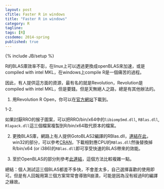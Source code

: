 ```yaml
---
layout: post
cTitle: Faster R in windows
title: "Faster R in windows"
category: R
tagline:
tags: [R]
cssdemo: 2014-spring
published: true
---
```

{% include JB/setup %}

R的BLAS庫效率不彰，在linux上可以透過更換成openBLAS來加速，或是compiled with intel MKL，在windows上compile R是一個痛苦的過程。

<!-- more -->

因此，有人提供這方面的資源，最有名的就是Revolution，Revolution是compiled with intel MKL，但是要錢。但是天無絕人之路，總是有其他辦法的。

1. 用Revolution R Open，你可以在[官方網站](http://www.revolutionanalytics.com/revolution-r-open)下載到。

1-2.

如果討厭RRO的猴子圖案，可以把RRO/bin/x64中的`libiomp5md.dll`, `RBlas.dll`, `Rlapack.dll`這三個檔案複製到R/bin/x64取代原本的檔案。

2. 更換BLAS庫，網路上有人提供GotoBLAS2編譯的RBlas.dll，[連結在此](http://prs.ism.ac.jp/~nakama/SurviveGotoBLAS2/binary/windows/x64/)，win32的部分，可以參考[CRAN](http://cran.r-project.org/bin/windows/contrib/ATLAS/)，下載相對應CPU的`RBlas.dll`然後替換掉R/bin/x64 (or i386)的`RBlas.dll`即可享受快速的BLAS帶來的效能。

3. 至於OpenBLAS的部分則參考[此連結](http://www.douban.com/note/296114898/?start=0&post=ok#last)，這個方法比較複雜一點。

總結：個人測試這三個BLAS都差不多快，不會差太多，自己選擇喜歡的使用即可。但是有人回報用第三個方案常常會導致R崩潰，可能是因為沒有經過R的編譯之緣故。

